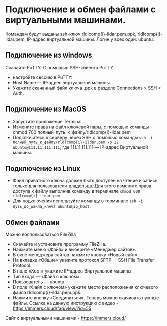 # Подключение и обмен файлами с виртуальными машинами.

Командам будут выданы ssh-ключ rldlcomp{i}-ildar.pem.ppk, rldlcomp{i}-ildar.pem, IP-адрес виртуальной машины.
Логин у всех один: ubuntu.

## Подключение из windows

Скачайте PuTTY.
С помощью SSH-клиента PuTTY
- настройте сессию в PuTTY:
- Host Name — IP-адрес виртуальной машины.
- Укажите скачанный файл ключа .ppk в разделе Connections > SSH > Auth.

## Подключение из MacOS
    
- Запустите приложение Terminal.
- Измените права на файл ключевой пары, с помощью команды chmod 700 полный_путь_к_файлу/rldlcomp{i}-ildar.pem
- Подключитесь к серверу через SSH с помощью команды ```ssh -i полный_путь_к_файлу/rldlcomp{i}-ildar.pem -p 22 ubuntu@111.11.111.111```, где
111.11.111.111 — IP-адрес Виртуальной машины.

## Подключение из Linux

- Файл приватного ключа должен быть доступен на чтение и запись только для пользователя-владельца. Для этого измените права доступа к файлу выполнив команду в терминале ```chmod 600 rldlcomp{i}-ildar.pem```
- Для подключения используйте команду в терминале ```ssh -i путь_до_файла_ключа ubuntu@ip_host```.
 
 ## Обмен файлами
 
Можно воспользоваться FileZilla
- Скачайте и установите программу FileZilla.
- Нажмите меню «Файл» и выберите «Менеджер сайтов».
- В окне менеджера сайтов нажмите кнопку «Новый сайт».
- На вкладке «Общие» укажите протокол SFTP — SSH File Transfer Protocol.
- В поле «Хост» укажите IP-адрес Виртуальной машины.
- Тип входа — «Файл с ключом».
- Пользователь — ubuntu.
- В поле «Файл с ключом» укажите место расположения ключевого файла rldlcomp{i}-ildar.pem.ppk.
- Нажмите кнопку «Соединиться».
Теперь можно скачивать нужные файлы.
Ссылка на данную инструкцию с видео - https://immers.cloud/faq/view/?id=55

Сайт с виртуальными машинами - https://immers.cloud/
